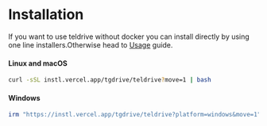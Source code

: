 # Installation

If you want to use teldrive without docker you can install directly by using one line installers.Otherwise head to [Usage](/docs/getting-started/usage.md) guide.

#### Linux and macOS

```bash
curl -sSL instl.vercel.app/tgdrive/teldrive?move=1 | bash
```

#### Windows

```powershell
irm "https://instl.vercel.app/tgdrive/teldrive?platform=windows&move=1" | iex
```
